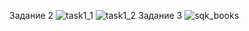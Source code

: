 Задание 2
![task1_1](https://github.com/Fazer000/Practice/assets/133892960/87551851-b35b-48c9-8d51-2fd7c78b5fed)
![task1_2](https://github.com/Fazer000/Practice/assets/133892960/f576786c-e5e5-4945-8249-eb96d4df53c8)
Задание 3
![sqk_books](https://github.com/Fazer000/Practice/assets/133892960/472a46c2-f28f-442d-9a6c-0e6a7a03a98a)
